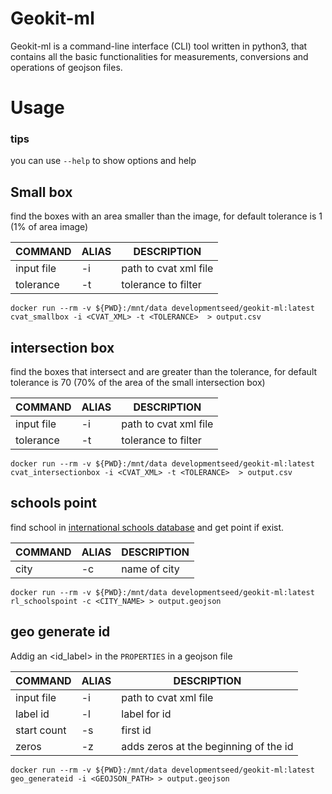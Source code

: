 # Geokit-ml


Geokit-ml is a command-line interface (CLI) tool written in python3, that contains all the basic functionalities for measurements, conversions and operations of geojson files.


# Usage
### tips
you can use `--help` to show options and help

## Small box
find the boxes with an area smaller than the image, for default tolerance is 1 (1% of area image)

|COMMAND|ALIAS|DESCRIPTION|
|---|---|---|
|input file|-i|path to cvat xml file|
|tolerance|-t|tolerance to filter|

```
docker run --rm -v ${PWD}:/mnt/data developmentseed/geokit-ml:latest cvat_smallbox -i <CVAT_XML> -t <TOLERANCE>  > output.csv
```

## intersection box

find the boxes that intersect and are greater than the tolerance, for default tolerance is 70 (70% of the area of the small intersection box)

|COMMAND|ALIAS|DESCRIPTION|
|---|---|---|
|input file|-i|path to cvat xml file|
|tolerance|-t|tolerance to filter|

```
docker run --rm -v ${PWD}:/mnt/data developmentseed/geokit-ml:latest cvat_intersectionbox -i <CVAT_XML> -t <TOLERANCE>  > output.csv
``` 

## schools point

find school in [international schools database](https://www.international-schools-database.com)  and get point if exist. 

|COMMAND|ALIAS|DESCRIPTION|
|---|---|---|
|city|-c|name of city|

```
docker run --rm -v ${PWD}:/mnt/data developmentseed/geokit-ml:latest rl_schoolspoint -c <CITY_NAME> > output.geojson
``` 

## geo generate id

Addig an <id_label> in the `PROPERTIES` in a geojson file

|COMMAND|ALIAS|DESCRIPTION|
|---|---|---|
|input file|-i|path to cvat xml file|
|label id|-l|label for id|
|start count|-s|first id|
|zeros|-z|adds zeros at the beginning of the id|


```
docker run --rm -v ${PWD}:/mnt/data developmentseed/geokit-ml:latest geo_generateid -i <GEOJSON_PATH> > output.geojson
``` 

